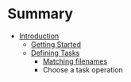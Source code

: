 # Summary

* [Introduction](README.md)
   * [Getting Started](chapter1.md)
   * [Defining Tasks](chapter2.md)
       * [Matching filenames](matching_filenames.md)
       * Choose a task operation

